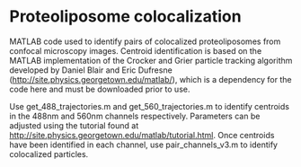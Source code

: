 # Proteoliposome colocalization
MATLAB code used to identify pairs of colocalized proteoliposomes from confocal microscopy images. Centroid identification is based on the MATLAB implementation of the Crocker and Grier particle tracking algorithm developed by Daniel Blair and Eric Dufresne (http://site.physics.georgetown.edu/matlab/), which is a dependency for the code here and must be downloaded prior to use. 

Use get_488_trajectories.m and get_560_trajectories.m to identify centroids in the 488nm and 560nm channels respectively. Parameters can be adjusted using the tutorial found at http://site.physics.georgetown.edu/matlab/tutorial.html. Once centroids have been identified in each channel, use pair_channels_v3.m to identify colocalized particles.
